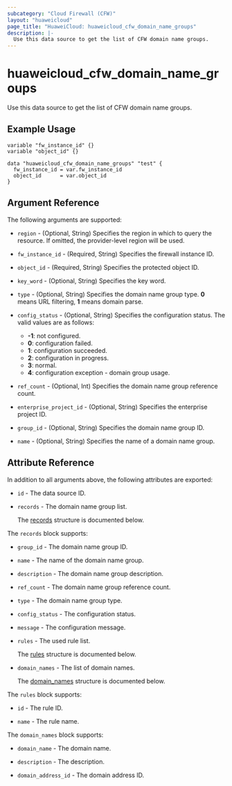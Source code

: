 ```yaml
---
subcategory: "Cloud Firewall (CFW)"
layout: "huaweicloud"
page_title: "HuaweiCloud: huaweicloud_cfw_domain_name_groups"
description: |-
  Use this data source to get the list of CFW domain name groups.
---
```


# huaweicloud_cfw_domain_name_groups

Use this data source to get the list of CFW domain name groups.

## Example Usage

```hcl
variable "fw_instance_id" {}
variable "object_id" {}

data "huaweicloud_cfw_domain_name_groups" "test" {
  fw_instance_id = var.fw_instance_id
  object_id      = var.object_id
}
```

## Argument Reference

The following arguments are supported:

* `region` - (Optional, String) Specifies the region in which to query the resource.
  If omitted, the provider-level region will be used.

* `fw_instance_id` - (Required, String) Specifies the firewall instance ID.

* `object_id` - (Required, String) Specifies the protected object ID.

* `key_word` - (Optional, String) Specifies the key word.

* `type` - (Optional, String) Specifies the domain name group type.
  **0** means URL filtering, **1** means domain parse.

* `config_status` - (Optional, String) Specifies the configuration status.
  The valid values are as follows:
  + **-1**: not configured.
  + **0**: configuration failed.
  + **1**: configuration succeeded.
  + **2**: configuration in progress.
  + **3**: normal.
  + **4**: configuration exception - domain group usage.

* `ref_count` - (Optional, Int) Specifies the domain name group reference count.

* `enterprise_project_id` - (Optional, String) Specifies the enterprise project ID.

* `group_id` - (Optional, String) Specifies the domain name group ID.

* `name` - (Optional, String) Specifies the name of a domain name group.

## Attribute Reference

In addition to all arguments above, the following attributes are exported:

* `id` - The data source ID.

* `records` - The domain name group list.

  The [records](#data_records_struct) structure is documented below.

<a name="data_records_struct"></a>
The `records` block supports:

* `group_id` - The domain name group ID.

* `name` - The name of the domain name group.

* `description` - The domain name group description.

* `ref_count` - The domain name group reference count.

* `type` - The domain name group type.

* `config_status` - The configuration status.

* `message` - The configuration message.

* `rules` - The used rule list.

  The [rules](#records_rules_struct) structure is documented below.

* `domain_names` - The list of domain names.

  The [domain_names](#records_domain_names_struct) structure is documented below.

<a name="records_rules_struct"></a>
The `rules` block supports:

* `id` - The rule ID.

* `name` - The rule name.

<a name="records_domain_names_struct"></a>
The `domain_names` block supports:

* `domain_name` - The domain name.

* `description` - The description.

* `domain_address_id` - The domain address ID.

